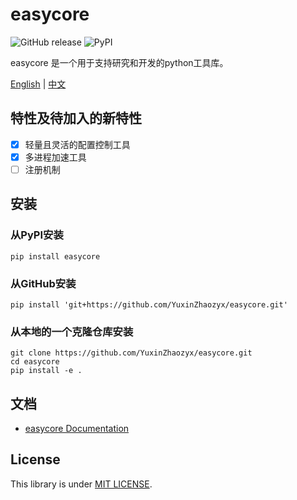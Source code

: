 # easycore

![GitHub release](https://img.shields.io/github/release/YuxinZhaozyx/easycore.svg) ![PyPI](https://img.shields.io/pypi/v/easycore.svg)

easycore 是一个用于支持研究和开发的python工具库。



[English](./README.md) | [中文](./README-zh.md)



## 特性及待加入的新特性

- [x] 轻量且灵活的配置控制工具
- [x] 多进程加速工具
- [ ] 注册机制

## 安装

### 从PyPI安装

```shell
pip install easycore
```

### 从GitHub安装

```shell
pip install 'git+https://github.com/YuxinZhaozyx/easycore.git'
```

### 从本地的一个克隆仓库安装

```shell
git clone https://github.com/YuxinZhaozyx/easycore.git
cd easycore
pip install -e .
```

## 文档

+ [easycore Documentation](https://easycore.readthedocs.io/en/latest/)

## License

This library is under [MIT LICENSE](./LICENSE).